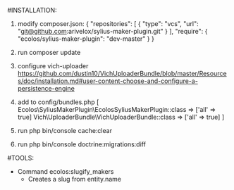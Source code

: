 #INSTALLATION:

1. modify composer.json:
            {
                "repositories": [
                    {
                        "type": "vcs",
                        "url":  "git@github.com:arivelox/sylius-maker-plugin.git"
                    }
                ],
                "require": {
                    "ecolos/sylius-maker-plugin": "dev-master"
                }
            }


2. run composer update

3. configure vich-uploader
       https://github.com/dustin10/VichUploaderBundle/blob/master/Resources/doc/installation.md#user-content-choose-and-configure-a-persistence-engine

4. add to config/bundles.php
        [
            Ecolos\SyliusMakerPlugin\EcolosSyliusMakerPlugin::class => ['all' => true]
            Vich\UploaderBundle\VichUploaderBundle::class => ['all' => true]
        ]

5. run php bin/console cache:clear

6. run php bin/console doctrine:migrations:diff

#TOOLS:

- Command ecolos:slugify_makers
    - Creates a slug from entity.name



